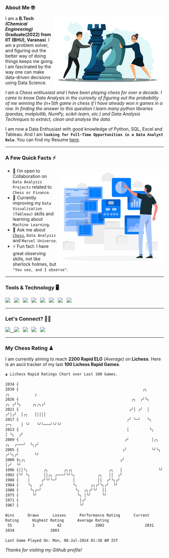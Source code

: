 ### About Me 🤓
<img align="right" alt="Coding" width="350" src="https://github.com/Laxman-Lakhan/Laxman-Lakhan/blob/master/Assets/Chess_Vector.jpg">   

I am a **B.Tech** _**(Chemical Engineering)**_ **Graduate(2022) from IIT (BHU), Varanasi**. I am a problem solver, and figuring out the better way of doing things keeps me going. I am fascinated by the way one can make data-driven decisions using Data Science. 

_I am a Chess enthusiast and I have been playing chess for over a decade. I came to know Data Analysis in the curiosity of figuring out the probability of me winning the (n+1)th game in chess if I have already won n games in a row. In finding the answer to this question I learn many python libraries (pandas, matplotlib, NumPy, scikit-learn, etc.) and Data Analysis Techniques to extract, clean and analyse the data._

I am now a Data Enthusiast with good knowledge of Python, SQL, Excel and Tableau. And I am **`looking for Full-Time Opportunities in a Data Analyst Role`**. You can find my Resume
 [here](https://drive.google.com/file/d/1UIOoogRLj5eGQFQBkuvMmTISZVdl2Ok7/view?usp=sharing).


---

### A Few Quick Facts ⚡️
<img align="right" alt="Coding" width="340" src="https://github.com/Laxman-Lakhan/Laxman-Lakhan/blob/master/Assets/Data_Vector.jpg">   

- 🤝 I’m open to Collaboration on `Data Analysis Projects` related to `Chess or Finance`.
- 📖 Currently improving my `Data Visualisation (Tableau)` skills and learning about `Machine Learning`.
- 💬 Ask me about [`Chess`](https://lichess.org/@/YourKingIsInDanger), `Data Analysis` and `Marvel Universe`.
- ⚡️ Fun fact: I have great observing skills, not like sherlock holmes, but `"You see, and I observe"`.

---
### Tools & Technology 🖥

<img src="https://img.shields.io/badge/Python-white?logo=Python&logoColor=ColorName&style=ShieldStyle" /> &nbsp;
<img src="https://img.shields.io/badge/MySQL-white?logo=MySQL&logoColor=ColorName&style=ShieldStyle" /> &nbsp;
<img src="https://img.shields.io/badge/Tableau-white?logo=Tableau&logoColor=ColorName&style=ShieldStyle" /> &nbsp;
<img src="https://img.shields.io/badge/Excel-white?logo=Microsoft+Excel&logoColor=196F3D&style=ShieldStyle" /> &nbsp;
<img src="https://img.shields.io/badge/Jupyter-white?logo=Jupyter&logoColor=ColorName&style=ShieldStyle" /> &nbsp;
<img src="https://img.shields.io/badge/pandas-white?logo=Pandas&logoColor=000080&style=ShieldStyle" /> &nbsp;
<img src="https://img.shields.io/badge/numpy-white?logo=Numpy&logoColor=85C1E9&style=ShieldStyle" /> &nbsp;
<img src="https://img.shields.io/badge/scikit learn-white?logo=Scikit+Learn&logoColor=ColorName&style=ShieldStyle" /> &nbsp;



---

### Let's Connect? 🫳🏻

<a href="mailto:laxmansingh.lakhan@gmail.com"> <img src="https://img.icons8.com/fluent/48/000000/gmail.png" width="3.5%"/> &nbsp;
[<img src="https://img.icons8.com/color/48/000000/linkedin.png" width="3.5%"/>](https://www.linkedin.com/in/laxman-lakhan/)  &nbsp;
[<img src="https://img.icons8.com/fluent/48/000000/facebook-new.png" width="3.5%"/>](https://www.facebook.com/s.laxmanlakhan/)  &nbsp;
[<img src="https://img.icons8.com/fluent/48/000000/instagram-new.png" width="3.5%"/>](https://www.instagram.com/laxman.lakhan/)  &nbsp;
[<img src="https://img.icons8.com/color/48/000000/twitter.png" width="3.5%"/>](https://twitter.com/laxman__lakhan)  &nbsp;

 ---
  
### My Chess Rating ♟
  
I am currently aiming to reach **2200 Rapid ELO** *(Average)* on **Lichess**. Here is an ascii tracker of my last **100 Lichess Rapid Games**.

  ```
  ♟︎ 𝙻𝚒𝚌𝚑𝚎𝚜𝚜 Rapid 𝚁𝚊𝚝𝚒𝚗𝚐𝚜 𝙲𝚑𝚊𝚛𝚝 𝚘𝚟𝚎𝚛 𝙻𝚊𝚜𝚝 𝟷00 𝙶𝚊𝚖𝚎𝚜.
  
2034 ┤
2030 ┤                                                       ╭╮                            ╭╮           ╭
2026 ┤                                                  ╭╮  ╭╯╰╮                       ╭╮ ╭╯╰╮     ╭╮╭╮╭╯
2021 ┤                                                 ╭╯│ ╭╯  │                      ╭╯│╭╯  │╭╮   │││││
2017 ┤                                                ╭╯ ╰─╯   ╰╮              ╭─╮    │ ╰╯   ╰╯╰───╯╰╯╰╯
2013 ┤                                                │         ╰╮             │ ╰╮  ╭╯
2009 ┤                                               ╭╯          │╭╮   ╭╮  ╭───╯  ╰╮╭╯
2005 ┤                                              ╭╯           ╰╯╰╮ ╭╯╰╮╭╯       ╰╯
2000 ┼╮╭╮                                          ╭╯               │╭╯  ╰╯
1996 ┤││╰╮       ╭╮       ╭╮╭╮                ╭╮   │                ╰╯
1992 ┤╰╯ ╰╮      ││╭╮ ╭───╯╰╯╰╮          ╭╮   ││  ╭╯
1988 ┤    │     ╭╯╰╯╰─╯       │          ││  ╭╯╰╮╭╯
1984 ┤    ╰╮   ╭╯             ╰╮      ╭╮╭╯╰╮╭╯  ╰╯
1980 ┤     ╰╮╭─╯               ╰╮  ╭╮╭╯╰╯  ││
1975 ┤      ╰╯                  ╰╮ │╰╯     ╰╯
1971 ┤                           │╭╯
1967 ┤                           ╰╯ 

Wins      Draws      Losses      Performance Rating      Current Rating      Highest Rating      Average Rating
   55         3          42               2002                  2031                2034                2003     

Last Game Played On: Mon, 08-Jul-2024 01:38 AM IST
  ```
  
  
*Thanks for visiting my Github profile!*
